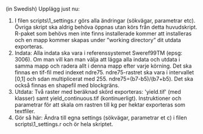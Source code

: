 (in Swedish) Upplägg just nu:
1. I filen scripts\1_settings.r görs alla ändringar (sökvägar, parametrar etc). Övriga skript ska aldrig behöva öppnas utan körs från detta huvudskript. R-paket som behövs men inte finns installerade kommer att installeras och en mapp kommer skapas under ”working directory” dit utdata exporteras.
2. Indata: Alla indata ska vara i referenssystemet Sweref99TM (epsg: 3006). Om man vill kan man välja att lägga alla indata och utdata i samma mapp och radera allt i denna mapp efter varje körning. Det ska finnas en tif-fil med indexet ndre75. ndre75-rastret ska vara i intervallet [0,1] och sdan multiplicerat med 255. ndre75=(b7-b5)/(b7+b5).
Det ska också finnas en shapefil med blockgräns.
4. Utdata: Två raster med beräknad skörd exporteras: 'yield.tif' (med klasser) samt yield_continuous.tif (kontinuerligt). Instruktioner och parametrar för att skala om rastren till kg per hektar exporteras som textfiler.
5. Gör så här: Ändra till egna settings (sökvägar, parametrar et c) i filen scripts\1_settings.r och ör hela skriptet.
